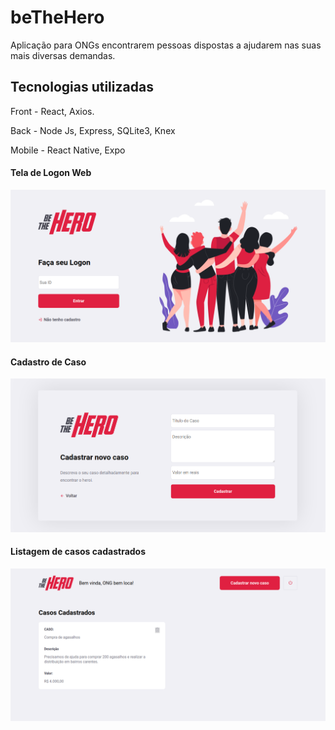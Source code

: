 # beTheHero
Aplicação para ONGs encontrarem pessoas dispostas a ajudarem nas suas mais diversas demandas. 

## Tecnologias utilizadas

Front - React, Axios. 

Back - Node Js, Express, SQLite3, Knex

Mobile - React Native, Expo

#### Tela de Logon Web

![](/telas/Logon.png)

#### Cadastro de Caso

![](/telas/cadastro.png)

#### Listagem de casos cadastrados

![](/telas/listagem.png)
